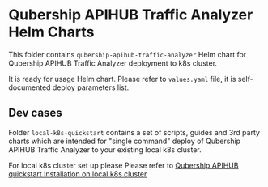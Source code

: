 # Qubership APIHUB Traffic Analyzer Helm Charts

This folder contains `qubership-apihub-traffic-analyzer` Helm chart for Qubership APIHUB Traffic Analyzer deployment to k8s cluster.

It is ready for usage Helm chart. Please refer to `values.yaml` file, it is self-documented deploy parameters list.

## Dev cases

Folder `local-k8s-quickstart` contains a set of scripts, guides and 3rd party charts which are intended for "single command" deploy of Qubership APIHUB Traffic Analyzer to your existing local k8s cluster.

For local k8s cluster set up please Please refer to [Qubership APIHUB quickstart Installation on local k8s cluster](https://github.com/Netcracker/qubership-apihub/tree/main/helm-templates/local-k8s-quickstart)
